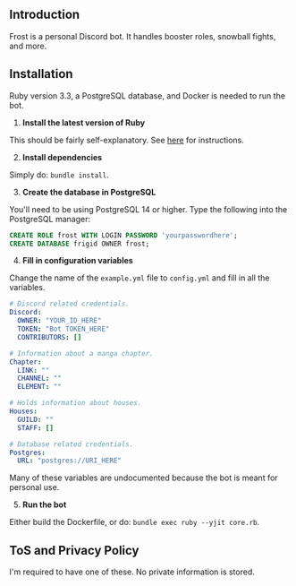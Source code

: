 ## Introduction

Frost is a personal Discord bot. It handles booster roles, snowball fights, and more.

## Installation

Ruby version 3.3, a PostgreSQL database, and Docker is needed to run the bot.

1. **Install the latest version of Ruby**

This should be fairly self-explanatory. See [here](https://www.ruby-lang.org/en/documentation/installation/) for instructions.

2. **Install dependencies**

Simply do: `bundle install`.

3. **Create the database in PostgreSQL**

You'll need to be using PostgreSQL 14 or higher. Type the following into the PostgreSQL manager:

```sql
CREATE ROLE frost WITH LOGIN PASSWORD 'yourpasswordhere';
CREATE DATABASE frigid OWNER frost;
```

4. **Fill in configuration variables**

Change the name of the `example.yml` file to `config.yml` and fill in all the variables.

```yaml
# Discord related credentials.
Discord:
  OWNER: "YOUR_ID_HERE"
  TOKEN: "Bot TOKEN_HERE"
  CONTRIBUTORS: []

# Information about a manga chapter.
Chapter:
  LINK: ""
  CHANNEL: ""
  ELEMENT: ""

# Holds information about houses.
Houses:
  GUILD: ""
  STAFF: []

# Database related credentials.
Postgres:
  URL: "postgres://URI_HERE"
```

Many of these variables are undocumented because the bot is meant for personal use.

5. **Run the bot**

Either build the Dockerfile, or do: `bundle exec ruby --yjit core.rb`.

## ToS and Privacy Policy

I'm required to have one of these. No private information is stored.
